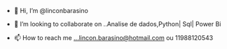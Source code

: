- 👋 Hi, I’m @linconbarasino

- 💞️ I’m looking to collaborate on ..Analise de dados,Python| Sql| Power Bi
- 📫 How to reach me ...lincon.barasino@hotmail.com ou 11988120543

<!---
linconbarasino/linconbarasino is a ✨ special ✨ repository because its `README.md` (this file) appears on your GitHub profile.
You can click the Preview link to take a look at your changes
--->
